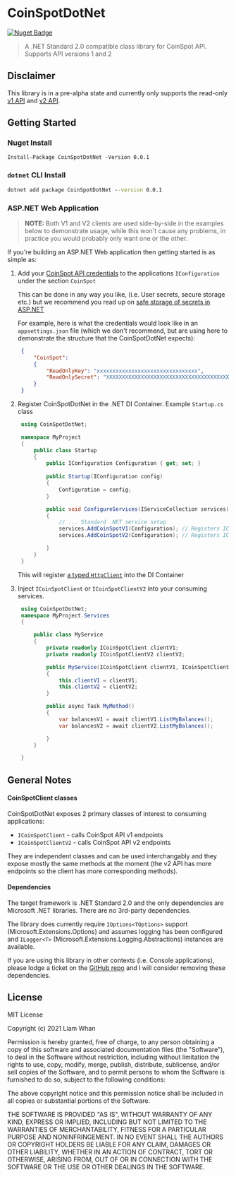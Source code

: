 # CoinSpotDotNet
[![Nuget Badge](https://img.shields.io/nuget/v/CoinSpotDotNet?style=plastic)](https://www.nuget.org/packages/CoinSpotDotNet)
> A .NET Standard 2.0 compatible class library for CoinSpot API. Supports API versions 1 and 2

## Disclaimer
This library is in a pre-alpha state and currently only supports the read-only <a href="https://coinspot.com.au/api#rosummary" target="_blank">v1 API</a> and <a href="https://coinspot.com.au/v2/api#rosummary" target="_blank">v2 API</a>.

## Getting Started

### Nuget Install
```pwsh
Install-Package CoinSpotDotNet -Version 0.0.1
```

### `dotnet` CLI Install
```bat
dotnet add package CoinSpotDotNet --version 0.0.1
```


### ASP.NET Web Application
>**NOTE:** Both V1 and V2 clients are used side-by-side in the examples below to demonstrate usage, while this won't cause any problems, in practice you would probably only want one or the other.

If you're building an ASP.NET Web application then getting started is as simple as:
1. Add your <a href="https://www.coinspot.com.au/my/api" target="_blank">CoinSpot API credentials</a> to the applications `IConfiguration` under the section `CoinSpot`

   This can be done in any way you like, (i.e. User secrets, secure storage etc.) but we recommend you read up on <a href="https://docs.microsoft.com/en-us/aspnet/core/security/app-secrets?view=aspnetcore-5.0" target="_blank">safe storage of secrets in ASP.NET</a>

   For example, here is what the credentials would look like in an `appsettings.json` file (which we don't recommend, but are using here to demonstrate the structure that the CoinSpotDotNet expects):

   ```json
    {
        "CoinSpot": 
        {
            "ReadOnlyKey": "xxxxxxxxxxxxxxxxxxxxxxxxxxxxxxxx",
            "ReadOnlySecret": "XXXXXXXXXXXXXXXXXXXXXXXXXXXXXXXXXXXXXXXXXXXXXXXXXXXXXXXXX"
        }
    }
   ```

2. Register CoinSpotDotNet in the .NET DI Container. Example `Startup.cs` class
   ```cs
    using CoinSpotDotNet;

    namespace MyProject 
    {
        public class Startup 
        {
            public IConfiguration Configuration { get; set; }
            
            public Startup(IConfiguration config)
            {
                Configuration = config;
            }

            public void ConfigureServices(IServiceCollection services)
            {
                // ... Standard .NET service setup
                services.AddCoinSpotV1(Configuration); // Registers ICoinSpotClient for CoinSpot v1 API;
                services.AddCoinSpotV2(Configuration); // Registers ICoinSpotClientV2 for CoinSpot v2 API;

            }
        }
    }
   ```
   This will register <a href="https://docs.microsoft.com/en-us/dotnet/architecture/microservices/implement-resilient-applications/use-httpclientfactory-to-implement-resilient-http-requests#how-to-use-typed-clients-with-ihttpclientfactory" target="_blank">a typed `HttpClient`</a> into the DI Container
3. Inject `ICoinSpotClient` or `ICoinSpotClientV2` into your consuming services. 
   
   ```cs
    using CoinSpotDotNet;
    namespace MyProject.Services 
    {

        public class MyService 
        {
            private readonly ICoinSpotClient clientV1;
            private readonly ICoinSpotClientV2 clientV2;

            public MyService(ICoinSpotClient clientV1, ICoinSpotClientV2 clientV2)
            {
                this.clientV1 = clientV1;
                this.clientV2 = clientV2;
            }

            public async Task MyMethod()
            {
                var balancesV1 = await clientV1.ListMyBalances();
                var balancesV2 = await clientV2.ListMyBalances();

            }
        }

    }
   
   ```



## General Notes
#### CoinSpotClient classes
CoinSpotDotNet exposes 2 primary classes of interest to consuming applications:
- `ICoinSpotClient` - calls CoinSpot API v1 endpoints
- `ICoinSpotClientV2` - calls CoinSpot API v2 endpoints

They are independent classes and can be used interchangably and they expose mostly the same methods at the moment (the v2 API has more endpoints so the client has more corresponding methods).

#### Dependencies
The target framework is .NET Standard 2.0 and the only dependencies are Microsoft .NET libraries. There are no 3rd-party dependencies.

The library does currently require `IOptions<TOptions>` support (Microsoft.Extensions.Options) and assumes logging has been configured and `ILogger<T>` (Microsoft.Extensions.Logging.Abstractions) instances are available. 

If you are using this library in other contexts (i.e. Console applications), please lodge a ticket on the <a href="https://github.com/liamwhan/CoinSpotDotNet">GitHub repo</a> and I will consider removing these dependencies.


## License
MIT License

Copyright (c) 2021 Liam Whan

Permission is hereby granted, free of charge, to any person obtaining a copy
of this software and associated documentation files (the "Software"), to deal
in the Software without restriction, including without limitation the rights
to use, copy, modify, merge, publish, distribute, sublicense, and/or sell
copies of the Software, and to permit persons to whom the Software is
furnished to do so, subject to the following conditions:

The above copyright notice and this permission notice shall be included in all
copies or substantial portions of the Software.

THE SOFTWARE IS PROVIDED "AS IS", WITHOUT WARRANTY OF ANY KIND, EXPRESS OR
IMPLIED, INCLUDING BUT NOT LIMITED TO THE WARRANTIES OF MERCHANTABILITY,
FITNESS FOR A PARTICULAR PURPOSE AND NONINFRINGEMENT. IN NO EVENT SHALL THE
AUTHORS OR COPYRIGHT HOLDERS BE LIABLE FOR ANY CLAIM, DAMAGES OR OTHER
LIABILITY, WHETHER IN AN ACTION OF CONTRACT, TORT OR OTHERWISE, ARISING FROM,
OUT OF OR IN CONNECTION WITH THE SOFTWARE OR THE USE OR OTHER DEALINGS IN THE
SOFTWARE.
